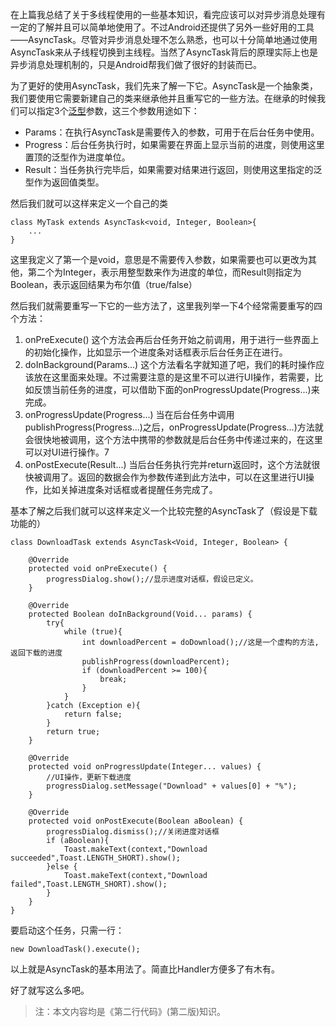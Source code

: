 在上篇我总结了关于多线程使用的一些基本知识，看完应该可以对异步消息处理有一定的了解并且可以简单地使用了。不过Android还提供了另外一些好用的工具——AsyncTask。尽管对异步消息处理不怎么熟悉，也可以十分简单地通过使用AsyncTask来从子线程切换到主线程。当然了AsyncTask背后的原理实际上也是异步消息处理机制的，只是Android帮我们做了很好的封装而已。

为了更好的使用AsyncTask，我们先来了解一下它。AsyncTask是一个抽象类，我们要使用它需要新建自己的类来继承他并且重写它的一些方法。在继承的时候我们可以指定3个[泛型][1]参数，这三个参数用途如下：

 - Params：在执行AsyncTask是需要传入的参数，可用于在后台任务中使用。
 - Progress：后台任务执行时，如果需要在界面上显示当前的进度，则使用这里置顶的泛型作为进度单位。
 - Result：当任务执行完毕后，如果需要对结果进行返回，则使用这里指定的泛型作为返回值类型。

然后我们就可以这样来定义一个自己的类

```
class MyTask extends AsyncTask<void, Integer, Boolean>{
	...
}
```
这里我定义了第一个是void，意思是不需要传入参数，如果需要也可以更改为其他，第二个为Integer，表示用整型数来作为进度的单位，而Result则指定为Boolean，表示返回结果为布尔值（true/false）

然后我们就需要重写一下它的一些方法了，这里我列举一下4个经常需要重写的四个方法：

 1. onPreExecute() 
这个方法会再后台任务开始之前调用，用于进行一些界面上的初始化操作，比如显示一个进度条对话框表示后台任务正在进行。
 2. doInBackground(Params...)
	这个方法看名字就知道了吧，我们的耗时操作应该放在这里面来处理。不过需要注意的是这里不可以进行UI操作，若需要，比如反馈当前任务的进度，可以借助下面的onProgressUpdate(Progress...)来完成。
 3. onProgressUpdate(Progress...)
	 当在后台任务中调用publishProgress(Progress...)之后，onProgressUpdate(Progress...)方法就会很快地被调用，这个方法中携带的参数就是后台任务中传递过来的，在这里可以对UI进行操作。7
 4. onPostExecute(Result...)
	 当后台任务执行完并return返回时，这个方法就很快被调用了。返回的数据会作为参数传递到此方法中，可以在这里进行UI操作，比如关掉进度条对话框或者提醒任务完成了。

基本了解之后我们就可以这样来定义一个比较完整的AsyncTask了（假设是下载功能的）

```
class DownloadTask extends AsyncTask<Void, Integer, Boolean> {

    @Override
    protected void onPreExecute() {
        progressDialog.show();//显示进度对话框，假设已定义。
    }

    @Override
    protected Boolean doInBackground(Void... params) {
        try{
            while (true){
                int downloadPercent = doDownload();//这是一个虚构的方法,返回下载的进度
                publishProgress(downloadPercent);
                if (downloadPercent >= 100){
                    break;
                }
            }
        }catch (Exception e){
            return false;
        }
        return true;
    }

    @Override
    protected void onProgressUpdate(Integer... values) {
        //UI操作，更新下载进度
        progressDialog.setMessage("Download" + values[0] + "%");
    }

    @Override
    protected void onPostExecute(Boolean aBoolean) {
        progressDialog.dismiss();//关闭进度对话框
        if (aBoolean){
            Toast.makeText(context,"Download succeeded",Toast.LENGTH_SHORT).show();
        }else {
            Toast.makeText(context,"Download failed",Toast.LENGTH_SHORT).show();
        }
    }
}
```

要启动这个任务，只需一行：

```
new DownloadTask().execute();
```

以上就是AsyncTask的基本用法了。简直比Handler方便多了有木有。

好了就写这么多吧。

>注：本文内容均是《第二行代码》(第二版)知识。

[1]:http://baike.baidu.com/item/%E6%B3%9B%E5%9E%8B2